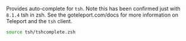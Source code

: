 Provides auto-complete for `tsh`.  Note this has been confirmed just with `8.1.4` tsh in zsh.  See the goteleport.com/docs for more information on Teleport and the `tsh` client.


```zsh
source tsh/tshcomplete.zsh
```
